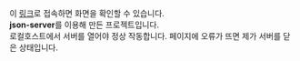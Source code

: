 이 <a href="https://ppparkta.github.io/eng-word/">링크</a>로 접속하면 화면을 확인할 수 있습니다.<br>
<strong>json-server</strong>를 이용해 만든 프로젝트입니다.<br>
로컬호스트에서 서버를 열어야 정상 작동합니다. 페이지에 오류가 뜨면 제가 서버를 닫은 상태입니다.<br>
